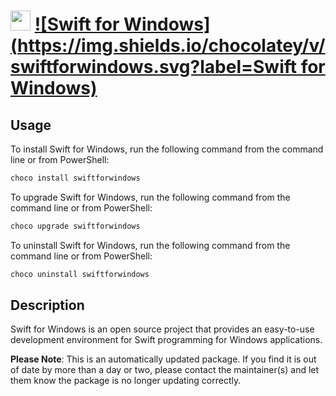 ﻿# <img src="https://cdn.jsdelivr.net/gh/mkevenaar/chocolatey-packages@0559168c31d243f6d0803426064a0513df5cd34b/icons/swiftforwindows.png" width="32" height="32"/> [![Swift for Windows](https://img.shields.io/chocolatey/v/swiftforwindows.svg?label=Swift for Windows)](https://chocolatey.org/packages/swiftforwindows)

## Usage
To install Swift for Windows, run the following command from the command line or from PowerShell:
```powershell
choco install swiftforwindows
```

To upgrade Swift for Windows, run the following command from the command line or from PowerShell:
```powershell
choco upgrade swiftforwindows
```

To uninstall Swift for Windows, run the following command from the command line or from PowerShell:
```powershell
choco uninstall swiftforwindows
```

## Description
Swift for Windows is an open source project that provides an easy-to-use development environment for Swift programming for Windows applications.

**Please Note**: This is an automatically updated package. If you find it is
out of date by more than a day or two, please contact the maintainer(s) and
let them know the package is no longer updating correctly.


